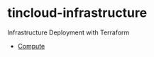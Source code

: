 # tincloud-infrastructure
Infrastructure Deployment with Terraform

- [Compute](/giswil/compute/README.md)

